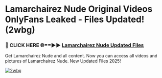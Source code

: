 # Lamarchairez Nude Original Videos 0nlyFans Leaked - Files Updated! (2wbg)

<h3>🔴 CLICK HERE 🌐==►► <a href="https://tinyurl.com/52m3yx9h" rel="nofollow">Lamarchairez Nude Updated Files</a></h3>

Get Lamarchairez Nude and all content. Now you can access all videos and pictures of Lamarchairez Nude. New Updated Files 2025!

[![2wbg](https://i.imgur.com/TnHtlc8.gif)](https://tinyurl.com/52m3yx9h)
